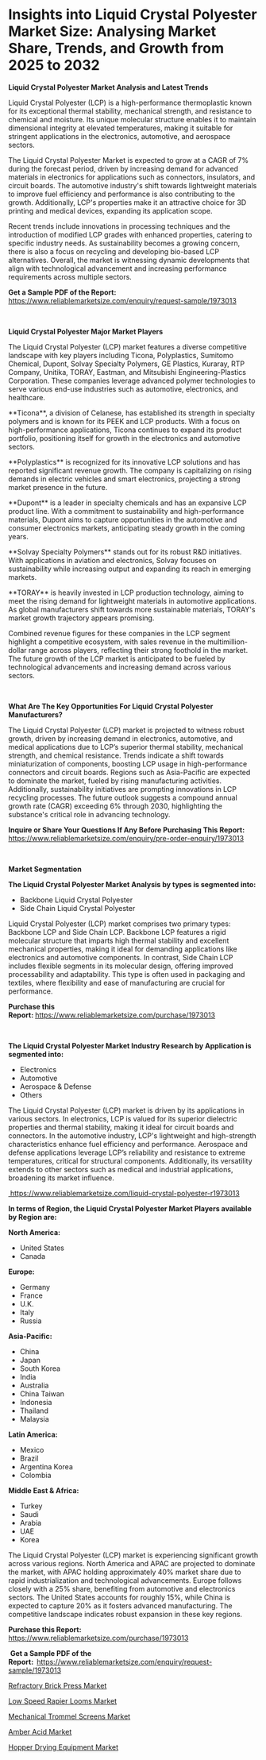 <p><h1>Insights into Liquid Crystal Polyester Market Size: Analysing Market Share, Trends, and Growth from 2025 to 2032</h1></p><p><strong>Liquid Crystal Polyester Market Analysis and Latest Trends</strong></p>
<p><p>Liquid Crystal Polyester (LCP) is a high-performance thermoplastic known for its exceptional thermal stability, mechanical strength, and resistance to chemical and moisture. Its unique molecular structure enables it to maintain dimensional integrity at elevated temperatures, making it suitable for stringent applications in the electronics, automotive, and aerospace sectors. </p><p>The Liquid Crystal Polyester Market is expected to grow at a CAGR of 7% during the forecast period, driven by increasing demand for advanced materials in electronics for applications such as connectors, insulators, and circuit boards. The automotive industry's shift towards lightweight materials to improve fuel efficiency and performance is also contributing to the growth. Additionally, LCP's properties make it an attractive choice for 3D printing and medical devices, expanding its application scope.</p><p>Recent trends include innovations in processing techniques and the introduction of modified LCP grades with enhanced properties, catering to specific industry needs. As sustainability becomes a growing concern, there is also a focus on recycling and developing bio-based LCP alternatives. Overall, the market is witnessing dynamic developments that align with technological advancement and increasing performance requirements across multiple sectors.</p></p>
<p><strong>Get a Sample PDF of the Report:&nbsp;</strong> <a href="https://www.reliablemarketsize.com/enquiry/request-sample/1973013?utm_campaign=2795&utm_medium=2&utm_source=Github&utm_content=ia&utm_term=02042025&utm_id=liquid-crystal-polyester">https://www.reliablemarketsize.com/enquiry/request-sample/1973013</a></p>
<p>&nbsp;</p>
<p><strong>Liquid Crystal Polyester Major Market Players</strong></p>
<p><p>The Liquid Crystal Polyester (LCP) market features a diverse competitive landscape with key players including Ticona, Polyplastics, Sumitomo Chemical, Dupont, Solvay Specialty Polymers, GE Plastics, Kuraray, RTP Company, Unitika, TORAY, Eastman, and Mitsubishi Engineering-Plastics Corporation. These companies leverage advanced polymer technologies to serve various end-use industries such as automotive, electronics, and healthcare.</p><p>**Ticona**, a division of Celanese, has established its strength in specialty polymers and is known for its PEEK and LCP products. With a focus on high-performance applications, Ticona continues to expand its product portfolio, positioning itself for growth in the electronics and automotive sectors.</p><p>**Polyplastics** is recognized for its innovative LCP solutions and has reported significant revenue growth. The company is capitalizing on rising demands in electric vehicles and smart electronics, projecting a strong market presence in the future.</p><p>**Dupont** is a leader in specialty chemicals and has an expansive LCP product line. With a commitment to sustainability and high-performance materials, Dupont aims to capture opportunities in the automotive and consumer electronics markets, anticipating steady growth in the coming years.</p><p>**Solvay Specialty Polymers** stands out for its robust R&D initiatives. With applications in aviation and electronics, Solvay focuses on sustainability while increasing output and expanding its reach in emerging markets.</p><p>**TORAY** is heavily invested in LCP production technology, aiming to meet the rising demand for lightweight materials in automotive applications. As global manufacturers shift towards more sustainable materials, TORAY's market growth trajectory appears promising.</p><p>Combined revenue figures for these companies in the LCP segment highlight a competitive ecosystem, with sales revenue in the multimillion-dollar range across players, reflecting their strong foothold in the market. The future growth of the LCP market is anticipated to be fueled by technological advancements and increasing demand across various sectors.</p></p>
<p>&nbsp;</p>
<p><strong>What Are The Key Opportunities For Liquid Crystal Polyester Manufacturers?</strong></p>
<p><p>The Liquid Crystal Polyester (LCP) market is projected to witness robust growth, driven by increasing demand in electronics, automotive, and medical applications due to LCP’s superior thermal stability, mechanical strength, and chemical resistance. Trends indicate a shift towards miniaturization of components, boosting LCP usage in high-performance connectors and circuit boards. Regions such as Asia-Pacific are expected to dominate the market, fueled by rising manufacturing activities. Additionally, sustainability initiatives are prompting innovations in LCP recycling processes. The future outlook suggests a compound annual growth rate (CAGR) exceeding 6% through 2030, highlighting the substance's critical role in advancing technology.</p></p>
<p><strong>Inquire or Share Your Questions If Any Before Purchasing This Report:</strong> <a href="https://www.reliablemarketsize.com/enquiry/pre-order-enquiry/1973013?utm_campaign=2795&utm_medium=2&utm_source=Github&utm_content=ia&utm_term=02042025&utm_id=liquid-crystal-polyester">https://www.reliablemarketsize.com/enquiry/pre-order-enquiry/1973013</a></p>
<p>&nbsp;</p>
<p><strong>Market Segmentation</strong></p>
<p><strong>The Liquid Crystal Polyester Market Analysis by types is segmented into:</strong></p>
<p><ul><li>Backbone Liquid Crystal Polyester</li><li>Side Chain Liquid Crystal Polyester</li></ul></p>
<p><p>Liquid Crystal Polyester (LCP) market comprises two primary types: Backbone LCP and Side Chain LCP. Backbone LCP features a rigid molecular structure that imparts high thermal stability and excellent mechanical properties, making it ideal for demanding applications like electronics and automotive components. In contrast, Side Chain LCP includes flexible segments in its molecular design, offering improved processability and adaptability. This type is often used in packaging and textiles, where flexibility and ease of manufacturing are crucial for performance.</p></p>
<p><strong>Purchase this Report:&nbsp;</strong><a href="https://www.reliablemarketsize.com/purchase/1973013?utm_campaign=2795&utm_medium=2&utm_source=Github&utm_content=ia&utm_term=02042025&utm_id=liquid-crystal-polyester">https://www.reliablemarketsize.com/purchase/1973013</a></p>
<p>&nbsp;</p>
<p><strong>The Liquid Crystal Polyester Market Industry Research by Application is segmented into:</strong></p>
<p><ul><li>Electronics</li><li>Automotive</li><li>Aerospace & Defense</li><li>Others</li></ul></p>
<p><p>The Liquid Crystal Polyester (LCP) market is driven by its applications in various sectors. In electronics, LCP is valued for its superior dielectric properties and thermal stability, making it ideal for circuit boards and connectors. In the automotive industry, LCP's lightweight and high-strength characteristics enhance fuel efficiency and performance. Aerospace and defense applications leverage LCP’s reliability and resistance to extreme temperatures, critical for structural components. Additionally, its versatility extends to other sectors such as medical and industrial applications, broadening its market influence.</p></p>
<p><a href="https://www.reliablemarketsize.com/liquid-crystal-polyester-r1973013?utm_campaign=2795&utm_medium=2&utm_source=Github&utm_content=ia&utm_term=02042025&utm_id=liquid-crystal-polyester">&nbsp;https://www.reliablemarketsize.com/liquid-crystal-polyester-r1973013</a></p>
<p><strong>In terms of Region, the Liquid Crystal Polyester Market Players available by Region are:</strong></p>
<p>
    <p> <strong> North America: </strong>
        <ul>
            <li>United States</li>
            <li>Canada</li>
        </ul>
        </p> 
    <p> <strong> Europe: </strong>
        <ul>
            <li>Germany</li>
            <li>France</li>
            <li>U.K.</li>
            <li>Italy</li>
            <li>Russia</li>
        </ul>
        </p> 
    <p> <strong> Asia-Pacific: </strong>
        <ul>
            <li>China</li>
            <li>Japan</li>
            <li>South Korea</li>
            <li>India</li>
            <li>Australia</li>
            <li>China Taiwan</li>
            <li>Indonesia</li>
            <li>Thailand</li>
            <li>Malaysia</li>
        </ul>
        </p> 
    <p> <strong> Latin America: </strong>
        <ul>
            <li>Mexico</li>
            <li>Brazil</li>
            <li>Argentina Korea</li>
            <li>Colombia</li>
        </ul>
        </p> 
    <p> <strong> Middle East & Africa: </strong>
        <ul>
            <li>Turkey</li>
            <li>Saudi</li>
            <li>Arabia</li>
            <li>UAE</li>
            <li>Korea</li>
        </ul>
    </p>
    </p>
<p><p>The Liquid Crystal Polyester (LCP) market is experiencing significant growth across various regions. North America and APAC are projected to dominate the market, with APAC holding approximately 40% market share due to rapid industrialization and technological advancements. Europe follows closely with a 25% share, benefiting from automotive and electronics sectors. The United States accounts for roughly 15%, while China is expected to capture 20% as it fosters advanced manufacturing. The competitive landscape indicates robust expansion in these key regions.</p></p>
<p><strong>Purchase this Report: </strong><a href="https://www.reliablemarketsize.com/purchase/1973013?utm_campaign=2795&utm_medium=2&utm_source=Github&utm_content=ia&utm_term=02042025&utm_id=liquid-crystal-polyester">https://www.reliablemarketsize.com/purchase/1973013</a></p>
<p>&nbsp;<strong>Get a Sample PDF of the Report:&nbsp;&nbsp;</strong><a href="https://www.reliablemarketsize.com/enquiry/request-sample/1973013?utm_campaign=2795&utm_medium=2&utm_source=Github&utm_content=ia&utm_term=02042025&utm_id=liquid-crystal-polyester">https://www.reliablemarketsize.com/enquiry/request-sample/1973013</a></p>
<p><strong></strong></p>
<p><p><a href="https://www.linkedin.com/pulse/comprehensive-review-refractory-brick-press-market-includingmarket-aw6ve?utm_campaign=2795&utm_medium=2&utm_source=Github&utm_content=ia&utm_term=02042025&utm_id=liquid-crystal-polyester">Refractory Brick Press Market</a></p><p><a href="https://www.linkedin.com/pulse/revenue-market-trends-low-speed-rapier-looms-projected-cn4af?utm_campaign=2795&utm_medium=2&utm_source=Github&utm_content=ia&utm_term=02042025&utm_id=liquid-crystal-polyester">Low Speed Rapier Looms Market</a></p><p><a href="https://www.linkedin.com/pulse/mechanical-trommel-screens-market-predictions-taking-consideration-p5glf?utm_campaign=2795&utm_medium=2&utm_source=Github&utm_content=ia&utm_term=02042025&utm_id=liquid-crystal-polyester">Mechanical Trommel Screens Market</a></p><p><a href="https://github.com/leyesamilej/Market-Research-Report-List-1/blob/main/amber-acid-market.md?utm_campaign=2795&utm_medium=2&utm_source=Github&utm_content=ia&utm_term=02042025&utm_id=liquid-crystal-polyester">Amber Acid Market</a></p><p><a href="https://www.linkedin.com/pulse/hopper-drying-equipment-market-expansion-from-2025-2032-growth-eno6f?utm_campaign=2795&utm_medium=2&utm_source=Github&utm_content=ia&utm_term=02042025&utm_id=liquid-crystal-polyester">Hopper Drying Equipment Market</a></p></p>